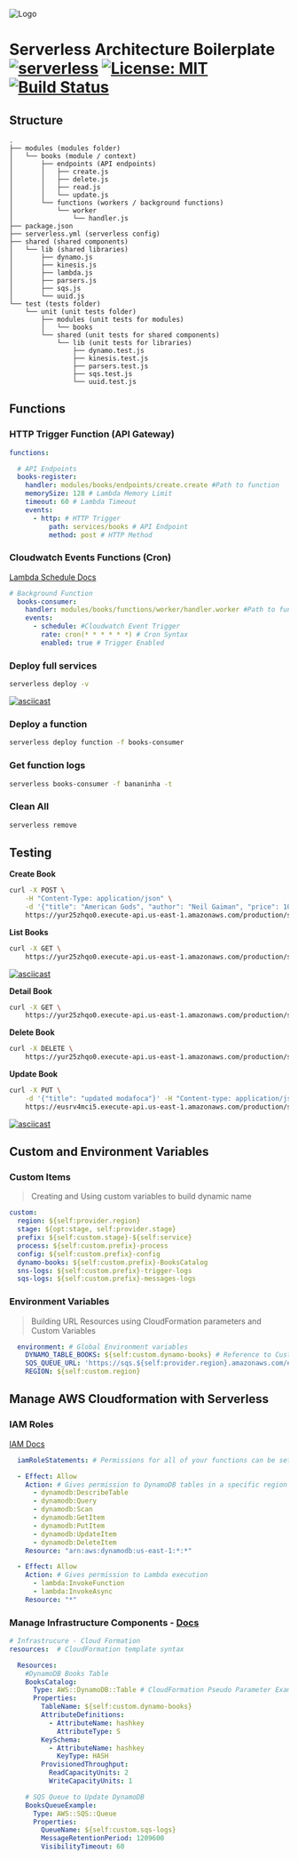 ![Logo](https://d2f9gqwlnfnjcb.cloudfront.net/blog/wp-content/uploads/2016/05/serverless-framework-logo.png)


# Serverless Architecture Boilerplate [![serverless](http://public.serverless.com/badges/v3.svg)](http://www.serverless.com) [![License: MIT](https://img.shields.io/badge/License-MIT-yellow.svg)](https://opensource.org/licenses/MIT) [![Build Status](https://travis-ci.org/msfidelis/serverless-architecture-boilerplate.svg?branch=master)](https://travis-ci.org/msfidelis/serverless-architecture-boilerplate)


## Structure 

```
.
├── modules (modules folder)
│   └── books (module / context)
│       ├── endpoints (API endpoints)
│       │   ├── create.js
│       │   ├── delete.js
│       │   ├── read.js
│       │   └── update.js
│       └── functions (workers / background functions)
│           └── worker
│               └── handler.js
├── package.json
├── serverless.yml (serverless config)
├── shared (shared components)
│   └── lib (shared libraries)
│       ├── dynamo.js
│       ├── kinesis.js
│       ├── lambda.js
│       ├── parsers.js
│       ├── sqs.js
│       └── uuid.js
└── test (tests folder)
    └── unit (unit tests folder)
        ├── modules (unit tests for modules)
        │   └── books
        └── shared (unit tests for shared components)
            └── lib (unit tests for libraries)
                ├── dynamo.test.js
                ├── kinesis.test.js
                ├── parsers.test.js
                ├── sqs.test.js
                └── uuid.test.js
```

## Functions

### HTTP Trigger Function (API Gateway)

```yml
functions:

  # API Endpoints
  books-register:
    handler: modules/books/endpoints/create.create #Path to function
    memorySize: 128 # Lambda Memory Limit
    timeout: 60 # Lambda Timeout
    events: 
      - http: # HTTP Trigger 
          path: services/books # API Endpoint
          method: post # HTTP Method

```

### Cloudwatch Events Functions (Cron)

[Lambda Schedule Docs](https://serverless.com/framework/docs/providers/aws/events/schedule/)

```yml
# Background Function
  books-consumer:
    handler: modules/books/functions/worker/handler.worker #Path to function
    events:
      - schedule: #Cloudwatch Event Trigger
        rate: cron(* * * * * *) # Cron Syntax 
        enabled: true # Trigger Enabled

```

### Deploy full services

```bash
serverless deploy -v
```

[![asciicast](https://asciinema.org/a/4mzSihwWksZvjx7KO6mUy3EmO.png)](https://asciinema.org/a/4mzSihwWksZvjx7KO6mUy3EmO)



### Deploy a function 

```bash
serverless deploy function -f books-consumer
```

### Get function logs

```bash
serverless books-consumer -f bananinha -t
```

### Clean All

```bash
serverless remove
```

## Testing

**Create Book**

```bash
curl -X POST \
    -H "Content-Type: application/json" \
    -d '{"title": "American Gods", "author": "Neil Gaiman", "price": 10.00  }' \
    https://yur25zhqo0.execute-api.us-east-1.amazonaws.com/production/services/books -i
```

**List Books**


```bash
curl -X GET \
    https://yur25zhqo0.execute-api.us-east-1.amazonaws.com/production/services/books
```

[![asciicast](https://asciinema.org/a/OAT6cNHhPhfZdgYBSB0sNFN5Q.png)](https://asciinema.org/a/OAT6cNHhPhfZdgYBSB0sNFN5Q)


**Detail Book**

```bash
curl -X GET \
    https://yur25zhqo0.execute-api.us-east-1.amazonaws.com/production/services/books/456c9e8f-6c50-d656-dc69-dc828c42af65
```

**Delete Book** 

```bash
curl -X DELETE \
    https://yur25zhqo0.execute-api.us-east-1.amazonaws.com/production/services/books/456c9e8f-6c50-d656-dc69-dc828c42af65 -i 
```

**Update Book**

```bash
curl -X PUT \
    -d '{"title": "updated modafoca"}' -H "Content-type: application/json" \
    https://eusrv4mci5.execute-api.us-east-1.amazonaws.com/production/services/books/bbafdb0c-ee6e-fca0-f224-ed534f5b7766 -i
```

[![asciicast](https://asciinema.org/a/2AbL3Gefn565F2WYJN9f50RlP.png)](https://asciinema.org/a/2AbL3Gefn565F2WYJN9f50RlP)


## Custom and Environment Variables

### Custom Items

> Creating and Using custom variables to build dynamic name

```yml
custom:
  region: ${self:provider.region} 
  stage: ${opt:stage, self:provider.stage}
  prefix: ${self:custom.stage}-${self:service}
  process: ${self:custom.prefix}-process
  config: ${self:custom.prefix}-config
  dynamo-books: ${self:custom.prefix}-BooksCatalog
  sns-logs: ${self:custom.prefix}-trigger-logs 
  sqs-logs: ${self:custom.prefix}-messages-logs
```

### Environment Variables

> Building URL Resources using CloudFormation parameters and Custom Variables 

```yml
  environment: # Global Environment variables
    DYNAMO_TABLE_BOOKS: ${self:custom.dynamo-books} # Reference to Custom Env
    SQS_QUEUE_URL: 'https://sqs.${self:provider.region}.amazonaws.com/#{AWS::AccountId}/${self:custom.sqs-logs}'
    REGION: ${self:custom.region}
```



## Manage AWS Cloudformation with Serverless

### IAM Roles

[IAM Docs](https://serverless.com/framework/docs/providers/aws/guide/iam/)

```yml
  iamRoleStatements: # Permissions for all of your functions can be set here

  - Effect: Allow
    Action: # Gives permission to DynamoDB tables in a specific region
      - dynamodb:DescribeTable
      - dynamodb:Query
      - dynamodb:Scan
      - dynamodb:GetItem
      - dynamodb:PutItem
      - dynamodb:UpdateItem
      - dynamodb:DeleteItem
    Resource: "arn:aws:dynamodb:us-east-1:*:*"

  - Effect: Allow
    Action: # Gives permission to Lambda execution
      - lambda:InvokeFunction
      - lambda:InvokeAsync
    Resource: "*"
```

### Manage Infrastructure Components - [Docs](https://serverless.com/framework/docs/providers/aws/guide/resources/#aws-cloudformation-resource-reference)

```yml
# Infrastrucure - Cloud Formation
resources:  # CloudFormation template syntax

  Resources:
    #DynamoDB Books Table
    BooksCatalog:
      Type: AWS::DynamoDB::Table # CloudFormation Pseudo Parameter Example
      Properties:
        TableName: ${self:custom.dynamo-books}
        AttributeDefinitions:
          - AttributeName: hashkey
            AttributeType: S
        KeySchema:
          - AttributeName: hashkey
            KeyType: HASH
        ProvisionedThroughput:
          ReadCapacityUnits: 2
          WriteCapacityUnits: 1

    # SQS Queue to Update DynamoDB
    BooksQueueExample:
      Type: AWS::SQS::Queue
      Properties:
        QueueName: ${self:custom.sqs-logs}
        MessageRetentionPeriod: 1209600
        VisibilityTimeout: 60
```
